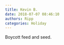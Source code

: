 ```yaml
---
title: Kevin B.
date: 2018-07-07 08:46:10
authors: Ripp
categories: Holiday
---
```


 Boycott feed and seed.